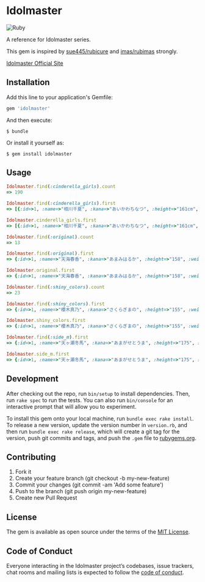 # Idolmaster

![Ruby](https://github.com/hikko624/idolmaster/workflows/Ruby/badge.svg)

A reference for Idolmaster series.

This gem is inspired by [sue445/rubicure](https://github.com/sue445/rubicure) and [imas/rubimas](https://github.com/imas/rubimas/) strongly.

[Idolmaster Official Site](https://idolmaster.jp/about/)

## Installation

Add this line to your application's Gemfile:

```ruby
gem 'idolmaster'
```

And then execute:

    $ bundle

Or install it yourself as:

    $ gem install idolmaster

## Usage

```ruby
Idolmaster.find(:cinderella_girls).count
=> 190

Idolmaster.find(:cinderella_girls).first
=> [{:id=>1, :name=>"相川千夏", :kana=>"あいかわちなつ", :height=>"161cm", :weight=>"43kg", :size=>"82/56/85", :birth=>"11月11日", :age=>"23歳", :blood=>"B型", :type=>"cool", :from=>"北海道", :cv=>""}

Idolmaster.cinderella_girls.first
=> [{:id=>1, :name=>"相川千夏", :kana=>"あいかわちなつ", :height=>"161cm", :weight=>"43kg", :size=>"82/56/85", :birth=>"11月11日", :age=>"23歳", :blood=>"B型", :type=>"cool", :from=>"北海道", :cv=>""}

Idolmaster.find(:original).count
=> 13

Idolmaster.find(:original).first
=> {:id=>1, :name=>"天海春香", :kana=>"あまみはるか", :height=>"158", :weight=>"45", :bust=>"83", :waist=>"56", :hip=>"80", :birth=>"4月3日", :age=>"16", :blood=>"O", :from=>"神奈川県", :cv=>"中村繪里子"}

Idolmaster.original.first
=> {:id=>1, :name=>"天海春香", :kana=>"あまみはるか", :height=>"158", :weight=>"45", :bust=>"83", :waist=>"56", :hip=>"80", :birth=>"4月3日", :age=>"16", :blood=>"O", :from=>"神奈川県", :cv=>"中村繪里子"}

Idolmaster.find(:shiny_colors).count
=> 23

Idolmaster.find(:shiny_colors).first
=> {:id=>1, :name=>"櫻木真乃", :kana=>"さくらぎまの", :height=>"155", :weight=>"48", :bust=>"86", :waist=>"58", :hip=>"88", :birth=>"4月25日", :age=>"16", :blood=>"A", :from=>"東京", :unit=>"イルミネーションスターズ", :cv=>"関根瞳"}

Idolmaster.shiny_colors.first
=> {:id=>1, :name=>"櫻木真乃", :kana=>"さくらぎまの", :height=>"155", :weight=>"48", :bust=>"86", :waist=>"58", :hip=>"88", :birth=>"4月25日", :age=>"16", :blood=>"A", :from=>"東京", :unit=>"イルミネーションスターズ", :cv=>"関根瞳"}

Idolmaster.find(:side_m).first
=> {:id=>1, :name=>"天ヶ瀬冬馬", :kana=>"あまがせとうま", :height=>"175", :wight=>"57", :bust=>"81", :waist=>"65", :hip=>"80", :birth=>"3月3日", :age=>"17", :type=>"フィジカル", :shoes_size=>"25.5", :blood=>"B", :from=>"神奈川", :unit=>"Jupiter", :cv=>"寺島拓篤"}

Idolmaster.side_m.first
=> {:id=>1, :name=>"天ヶ瀬冬馬", :kana=>"あまがせとうま", :height=>"175", :wight=>"57", :bust=>"81", :waist=>"65", :hip=>"80", :birth=>"3月3日", :age=>"17", :type=>"フィジカル", :shoes_size=>"25.5", :blood=>"B", :from=>"神奈川", :unit=>"Jupiter", :cv=>"寺島拓篤"}
```

## Development

After checking out the repo, run `bin/setup` to install dependencies. Then, run `rake spec` to run the tests. You can also run `bin/console` for an interactive prompt that will allow you to experiment.

To install this gem onto your local machine, run `bundle exec rake install`. To release a new version, update the version number in `version.rb`, and then run `bundle exec rake release`, which will create a git tag for the version, push git commits and tags, and push the `.gem` file to [rubygems.org](https://rubygems.org).

## Contributing

1. Fork it
2. Create your feature branch (git checkout -b my-new-feature)
3. Commit your changes (git commit -am 'Add some feature')
4. Push to the branch (git push origin my-new-feature)
5. Create new Pull Request

## License

The gem is available as open source under the terms of the [MIT License](http://opensource.org/licenses/MIT).

## Code of Conduct

Everyone interacting in the Idolmaster project’s codebases, issue trackers, chat rooms and mailing lists is expected to follow the [code of conduct](https://github.com/[USERNAME]/idolmaster/blob/master/CODE_OF_CONDUCT.md).
